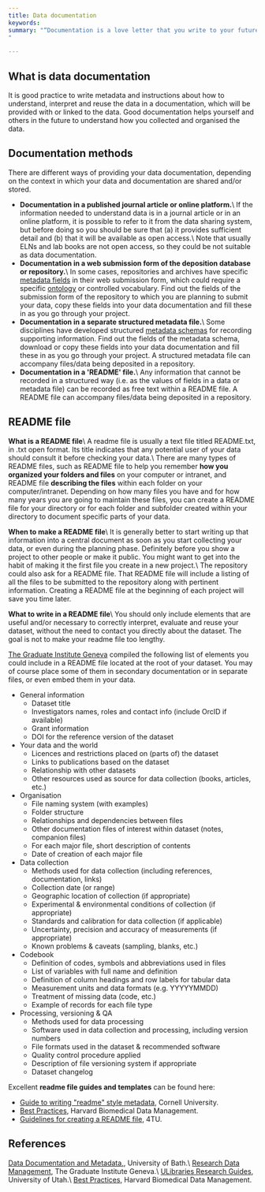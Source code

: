 ```yaml
---
title: Data documentation
keywords:
summary: "“Documentation is a love letter that you write to your future self.” Damian Conway (2005).
"

---
```


## What is data documentation
It is good practice to write metadata and instructions about how to understand, interpret and reuse the data in a documentation, which will be provided with or linked to the data. Good documentation helps yourself and others in the future to understand how you collected and organised the data.

## Documentation methods
There are different ways of providing your data documentation, depending on the context in which your data and documentation are shared and/or stored.
* **Documentation in a published journal article or online platform.**\\
If the information needed to understand data is in a journal article or in an online platform, it is possible to refer to it from the data sharing system, but before doing so you should be sure that (a) it provides sufficient detail and (b) that it will be available as open access.\\
Note that usually ELNs and lab books are not open access, so they could be not suitable as data documentation.
* **Documentation in a web submission form of the deposition database or repository.**\\
In some cases, repositories and archives have specific [metadata fields](metadata) in their web submission form, which could require a specific [ontology](ontology) or controlled vocabulary. Find out the fields of the submission form of the repository to which you are planning to submit your data, copy these fields into your data documentation and fill these in as you go through your project.
* **Documentation in a separate structured metadata file.**\\
Some disciplines have developed structured [metadata schemas](metadata) for recording supporting information. Find out the fields of the metadata schema, download or copy these fields into your data documentation and fill these in as you go through your project. A structured metadata file can accompany files/data being deposited in a repository.
* **Documentation in a 'README' file.**\\
Any information that cannot be recorded in a structured way (i.e. as the values of fields in a data or metadata file) can be recorded as free text within a README file. A README file can accompany files/data being deposited in a repository.

## README file
**What is a README file**\\
A readme file is usually a text file titled README.txt, in .txt open format. Its title indicates that any potential user of your data should consult it before checking your data.\\
There are many types of README files, such as  README file to help you remember **how you organized your folders and files** on your computer or intranet, and  README file **describing the files** within each folder on your computer/intranet. Depending on how many files you have and for how many years you are going to maintain these files, you can create a README file for your directory or for each folder and subfolder created within your directory to document specific parts of your data.

**When to make a README file**\\
It is generally better to start writing up that information into a central document as soon as you start collecting your data, or even during the planning phase. Definitely before you show a project to other people or make it public. You might want to get into the habit of making it the first file you create in a new project.\\
The repository could also ask for a README file. That README file will include a listing of all the files to be submitted to the repository along with pertinent information. Creating a README file at the beginning of each project will save you time later.

**What to write in a README file**\\
You should only include elements that are useful and/or necessary to correctly interpret, evaluate and reuse your dataset, without the need to contact you directly about the dataset. The goal is not to make your readme file too lengthy.

[The Graduate Institute Geneva](https://libguides.graduateinstitute.ch/rdm/readme) compiled the following list of elements you could include in a README file located at the root of your dataset. You may of course place some of them in secondary documentation or in separate files, or even embed them in your data.

* General information
  * Dataset title
  * Investigators names, roles and contact info (include OrcID if available)
  * Grant information
  * DOI for the reference version of the dataset
* Your data and the world
  * Licences and restrictions placed on (parts of) the dataset
  * Links to publications based on the dataset
  * Relationship with other datasets
  * Other resources used as source for data collection (books, articles, etc.)
* Organisation
  * File naming system (with examples)
  * Folder structure
  * Relationships and dependencies between files
  * Other documentation files of interest within dataset (notes, companion files)
  * For each major file, short description of contents
  * Date of creation of each major file
* Data collection
  * Methods used for data collection (including references, documentation, links)
  * Collection date (or range)
  * Geographic location of collection (if appropriate)
  * Experimental & environmental conditions of collection (if appropriate)
  * Standards and calibration for data collection (if applicable)
  * Uncertainty, precision and accuracy of measurements (if appropriate)
  * Known problems & caveats (sampling, blanks, etc.)
* Codebook
  * Definition of codes, symbols and abbreviations used in files
  * List of variables with full name and definition
  * Definition of column headings and row labels for tabular data
  * Measurement units and data formats (e.g. YYYYYMMDD)
  * Treatment of missing data (code, etc.)
  * Example of records for each file type
* Processing, versioning & QA
  * Methods used for data processing
  * Software used in data collection and processing, including version numbers
  * File formats used in the dataset & recommended software
  * Quality control procedure applied
  * Description of file versioning system if appropriate
  * Dataset changelog

Excellent **readme file guides and templates** can be found here:
* [Guide to writing "readme" style metadata](https://data.research.cornell.edu/content/readme), Cornell University.
* [Best Practices](https://datamanagement.hms.harvard.edu/readme-files), Harvard Biomedical Data Management.
* [Guidelines for creating a README file](https://researchdata.4tu.nl/fileadmin/user_upload/Documenten/Guidelines_for_creating_a_README_file.pdf), 4TU.

## References
[Data Documentation and Metadata,](https://library.bath.ac.uk/research-data/working-with-data/data-documentation-metadata#s-lg-box-wrapper-17445057), University of Bath.\\
[Research Data Management](https://libguides.graduateinstitute.ch/rdm/readme), The Graduate Institute Geneva.\\
[ULibraries Research Guides](https://campusguides.lib.utah.edu/c.php?g=997634&p=7221520), University of Utah.\\
[Best Practices](https://datamanagement.hms.harvard.edu/readme-files), Harvard Biomedical Data Management.
